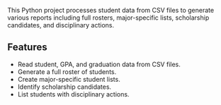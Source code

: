 This Python project processes student data from CSV files to generate various reports including full rosters, major-specific lists, scholarship candidates, and disciplinary actions.

## Features
- Read student, GPA, and graduation data from CSV files.
- Generate a full roster of students.
- Create major-specific student lists.
- Identify scholarship candidates.
- List students with disciplinary actions.
